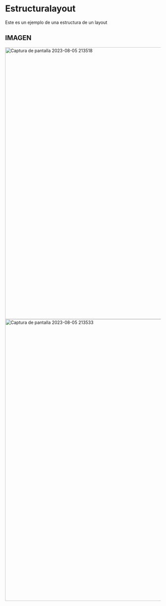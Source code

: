 # Estructuralayout
Este es un ejemplo de una estructura de un layout

## IMAGEN
<img width="877" alt="Captura de pantalla 2023-08-05 213518" src="https://github.com/ivon4/estructuralayout/assets/127293745/01c44c75-1be2-4b9b-846f-903b55190dae">
<img width="909" alt="Captura de pantalla 2023-08-05 213533" src="https://github.com/ivon4/estructuralayout/assets/127293745/bf618a25-d48d-4907-b609-b01e91d3f9c4">
